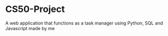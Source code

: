 # CS50-Project
A web application that functions as a task manager using Python, SQL and Javascript made by me
